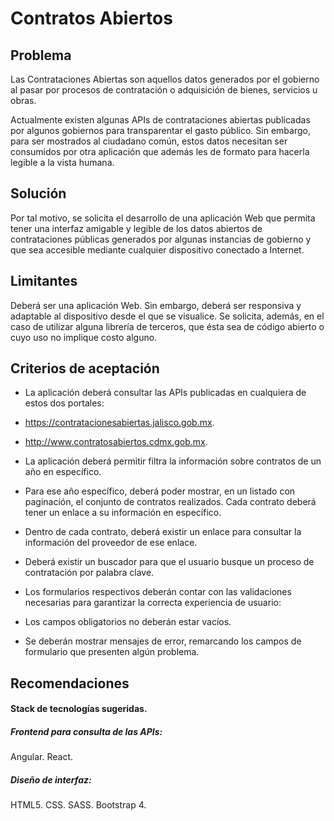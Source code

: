 # Contratos Abiertos

## Problema

Las Contrataciones Abiertas son aquellos datos generados por el gobierno al pasar por procesos de contratación o adquisición de bienes, servicios u obras.

Actualmente existen algunas APIs de contrataciones abiertas publicadas por algunos gobiernos para transparentar el gasto público. Sin embargo, para ser mostrados al ciudadano común, estos datos necesitan ser consumidos por otra aplicación que además les de formato para hacerla legible a la vista humana.

## Solución

Por tal motivo, se solicita el desarrollo de una aplicación Web que permita tener una interfaz amigable y legible de los datos abiertos de contrataciones públicas generados por algunas instancias de gobierno y que sea accesible mediante cualquier dispositivo conectado a Internet. 

## Limitantes

Deberá ser una aplicación Web. Sin embargo, deberá ser responsiva y adaptable al dispositivo desde el que se visualice. Se solicita, además, en el caso de utilizar alguna librería de terceros, que ésta sea de código abierto o cuyo uso no implique costo alguno. 

## Criterios de aceptación

- La aplicación deberá consultar  las APIs publicadas en cualquiera de estos dos portales: 

 - https://contratacionesabiertas.jalisco.gob.mx. 

 - http://www.contratosabiertos.cdmx.gob.mx. 

- La aplicación deberá permitir filtra la información sobre contratos de un año en específico. 

- Para ese año específico, deberá poder mostrar, en un listado con paginación, el conjunto de contratos realizados. Cada contrato deberá tener un enlace a su información en específico. 

- Dentro de cada contrato, deberá existir un enlace para consultar la información del proveedor de ese enlace. 

- Deberá existir un buscador para que el usuario busque un proceso de contratación por palabra clave. 

- Los formularios respectivos deberán contar con las validaciones necesarias para garantizar la correcta experiencia de usuario: 

 - Los campos obligatorios no deberán estar vacíos. 

 - Se deberán mostrar mensajes de error, remarcando los campos de formulario que presenten algún problema. 

 

## Recomendaciones

#### Stack de tecnologías sugeridas. 

##### Frontend para consulta de las APIs: 
Angular.
React.

##### Diseño de interfaz: 

HTML5. 
CSS. 
SASS. 
Bootstrap 4. 
